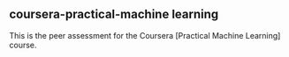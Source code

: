 

coursera-practical-machine learning
-----------------------------------

This is the peer assessment for the Coursera [Practical Machine Learning] course.
